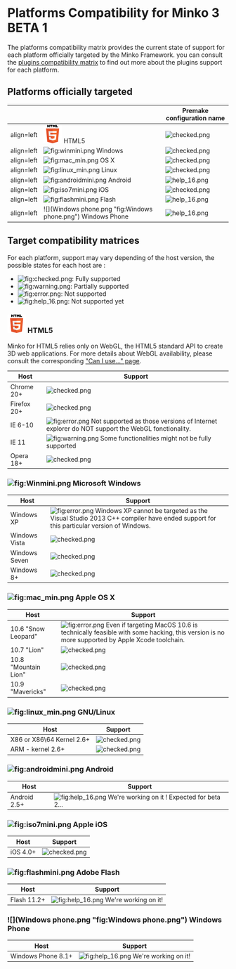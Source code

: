 Platforms Compatibility for Minko 3 BETA 1
==========================================

The platforms compatibility matrix provides the current state of support for each platform officially targeted by the Minko Framework. you can consult the [plugins compatibility matrix](Plugins_compatibility_matrix.md) to find out more about the plugins support for each platform.

Platforms officially targeted
-----------------------------

|                                                                         |                                | Premake configuration name       |
|-------------------------------------------------------------------------|--------------------------------|----------------------------------|
| align=left|![](images/html5_min.png "fig:images/html5_min.png") HTML5   | ![](checked.png "checked.png") | html5                            |
| align=left|![](winmini.png "fig:winmini.png") Windows                   | ![](checked.png "checked.png") | windows32\<br/\>windows64        |
| align=left|![](mac_min.png "fig:mac_min.png") OS X                      | ![](checked.png "checked.png") | osx64                            |
| align=left|![](linux_min.png "fig:linux_min.png") Linux                 | ![](checked.png "checked.png") | linux32\<br/\>linux64            |
| align=left|![](androidmini.png "fig:androidmini.png") Android           | ![](help_16.png "help_16.png") | N/A (expected for the beta 2...) |
| align=left|![](iso7mini.png "fig:iso7mini.png") iOS                     | ![](checked.png "checked.png") | ios                              |
| align=left|![](flashmini.png "fig:flashmini.png") Flash                 | ![](help_16.png "help_16.png") | N/A                              |
| align=left|![](Windows phone.png "fig:Windows phone.png") Windows Phone | ![](help_16.png "help_16.png") | N/A                              |

Target compatibility matrices
-----------------------------

For each platform, support may vary depending of the host version, the possible states for each host are :

-   ![](checked.png "fig:checked.png"): Fully supported
-   ![](warning.png "fig:warning.png"): Partially supported
-   ![](error.png "fig:error.png"): Not supported
-   ![](help_16.png "fig:help_16.png"): Not supported yet

### ![](images/html5_min.png "fig:images/html5_min.png") HTML5

Minko for HTML5 relies only on WebGL, the HTML5 standard API to create 3D web applications. For more details about WebGL availability, please consult the corresponding ["Can I use..." page](http://caniuse.com/#search=webgl).

| Host        | Support                                                                                                                     |
|-------------|-----------------------------------------------------------------------------------------------------------------------------|
| Chrome 20+  | ![](checked.png "checked.png")                                                                                              |
| Firefox 20+ | ![](checked.png "checked.png")                                                                                              |
| IE 6-10     | ![](error.png "fig:error.png") Not supported as those versions of Internet explorer do NOT support the WebGL fonctionality. |
| IE 11       | ![](warning.png "fig:warning.png") Some functionalities might not be fully supported                                        |
| Opera 18+   | ![](checked.png "checked.png")                                                                                              |

### ![](Winmini.png "fig:Winmini.png") Microsoft Windows

| Host          | Support                                                                                                                                                        |
|---------------|----------------------------------------------------------------------------------------------------------------------------------------------------------------|
| Windows XP    | ![](error.png "fig:error.png") Windows XP cannot be targeted as the Visual Studio 2013 C++ compiler have ended support for this particular version of Windows. |
| Windows Vista | ![](checked.png "checked.png")                                                                                                                                 |
| Windows Seven | ![](checked.png "checked.png")                                                                                                                                 |
| Windows 8+    | ![](checked.png "checked.png")                                                                                                                                 |

### ![](mac_min.png "fig:mac_min.png") Apple OS X

| Host                 | Support                                                                                                                                                            |
|----------------------|--------------------------------------------------------------------------------------------------------------------------------------------------------------------|
| 10.6 "Snow Leopard"  | ![](error.png "fig:error.png") Even if targeting MacOS 10.6 is technically feasible with some hacking, this version is no more supported by Apple Xcode toolchain. |
| 10.7 "Lion"          | ![](checked.png "checked.png")                                                                                                                                     |
| 10.8 "Mountain Lion" | ![](checked.png "checked.png")                                                                                                                                     |
| 10.9 "Mavericks"     | ![](checked.png "checked.png")                                                                                                                                     |

### ![](linux_min.png "fig:linux_min.png") GNU/Linux

| Host                       | Support                        |
|----------------------------|--------------------------------|
| X86 or X86\64 Kernel 2.6+ | ![](checked.png "checked.png") |
| ARM - kernel 2.6+          | ![](checked.png "checked.png") |

### ![](androidmini.png "fig:androidmini.png") Android

| Host         | Support                                                                         |
|--------------|---------------------------------------------------------------------------------|
| Android 2.5+ | ![](help_16.png "fig:help_16.png") We're working on it ! Expected for beta 2... |

### ![](iso7mini.png "fig:iso7mini.png") Apple iOS

| Host     | Support                        |
|----------|--------------------------------|
| iOS 4.0+ | ![](checked.png "checked.png") |

### ![](flashmini.png "fig:flashmini.png") Adobe Flash

| Host        | Support                                                 |
|-------------|---------------------------------------------------------|
| Flash 11.2+ | ![](help_16.png "fig:help_16.png") We're working on it! |

### ![](Windows phone.png "fig:Windows phone.png") Windows Phone

| Host               | Support                                                 |
|--------------------|---------------------------------------------------------|
| Windows Phone 8.1+ | ![](help_16.png "fig:help_16.png") We're working on it! |


